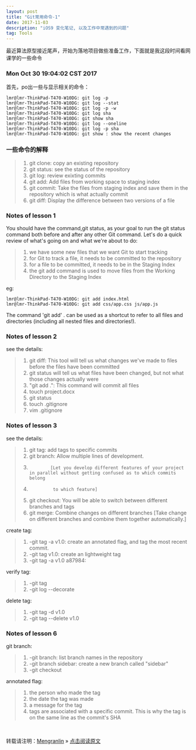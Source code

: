 ```yaml
---
layout: post
title: "Git常用命令-1"
date: 2017-11-03 
description: "iOS9 变化笔记, 以及工作中常遇到的问题"
tag: Tools
---
```


最近算法原型接近尾声，开始为落地项目做些准备工作，下面就是我这段时间看网课学的一些命令

### Mon Oct 30 19:04:02 CST 2017

首先，po出一些与显示相关的命令：

    lmr@lmr-ThinkPad-T470-W10DG: git log -p
    lmr@lmr-ThinkPad-T470-W10DG: git log --stat
    lmr@lmr-ThinkPad-T470-W10DG: git log -p -w
    lmr@lmr-ThinkPad-T470-W10DG: git log sha
    lmr@lmr-ThinkPad-T470-W10DG: git show sha
    lmr@lmr-ThinkPad-T470-W10DG: git log --oneline
    lmr@lmr-ThinkPad-T470-W10DG: git log -p sha
    lmr@lmr-ThinkPad-T470-W10DG: git show : show the recent changes


### 一些命令的解释

> 1. git clone: copy an existing repository
> 2. git status: see the status of the repository
> 3. git log: review exixting commits
> 4. git add: Add files from working space to staging index
> 5. git commit: Take the files from staging index and save them in the repository which is what actually commit
> 6. git diff: Display the difference between two versions of a file

### Notes of lesson 1

You should have the command,git status, as your goal to run the git status command both before and after any other Git command. Let's do a quick review of what's going on and what we're about to do:

>1. we have some new files that we want Git to start tracking
>2. for Git to track a file, it needs to be committed to the repository
>3. for a file to be committed, it needs to be in the Staging Index
>4. the git add command is used to move files from the Working Directory to the Staging Index

eg:

    lmr@lmr-ThinkPad-T470-W10DG: git add index.html
    lmr@lmr-ThinkPad-T470-W10DG: git add css/app.css js/app.js

The command 'git add' . can be used as a shortcut to refer to all files and directories (including all nested files and directories!).

### Notes of lesson 2

see the details:

>1. git diff: This tool will tell us what changes we've made to files before the files have been committed
>2. git status will tell us what files have been changed, but not what those changes actually were
>3. "git add .": This command will commit all files
>4. touch project.docx
>5. git status
>6. touch .gitignore
>7. vim .gitignore

### Notes of lesson 3

see the details:

> 1. git tag: add tags to specific commits
> 2. git branch: Allow multiple lines of development.
> 3.             [Let you develop different features of your project in parallel without getting confused as to which commits belong
> 4.              to which feature]
> 5. git checkout: You will be able to switch between different branches and tags
> 6. git merge: Combine changes on different branches [Take change on different branches and combine them together automatically.]

create tag:

> 1. -git tag -a v1.0: create an annotated flag, and tag the most recent commit.
> 2. -git tag v1.0: create an lightweight tag
> 3. -git tag -a v1.0 a87984: 

verify tag:

> 1. -git tag
> 2. -git log --decorate

delete tag:

> 1. -git tag -d v1.0
> 2. -git tag --delete v1.0

### Notes of lesson 6

git branch:

> 1. -git branch: list branch names in the repository
> 2. -git branch sidebar: create a new branch called "sidebar"
> 3. -git checkout

annotated flag:

> 1. the person who made the tag
> 2. the date the tag was made
> 3. a message for the tag
> 4. tags are associated with a specific commit. This is why the tag is on the same line as the commit's SHA

<br>

转载请注明：[Mengranlin](https://lmrshare.github.io) » [点击阅读原文](https://lmrshare.github.io/2017/11/git/) 
